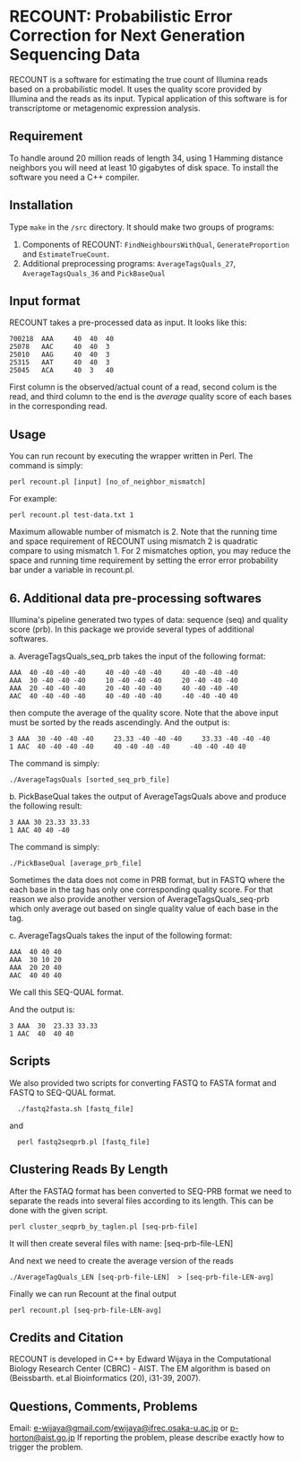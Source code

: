 # RECOUNT: Probabilistic Error Correction for Next Generation Sequencing Data

RECOUNT is a software for estimating the true count of Illumina reads
based on a probabilistic model. It uses the quality score provided by Illumina and the reads as its input. 
Typical application of this software is for transcriptome or 
metagenomic expression analysis.


## Requirement 
To handle around 20 million reads of length 34, using 1 Hamming distance 
neighbors you will need at least 10 gigabytes of disk space. To install
the software you need a C++ compiler.


## Installation 
Type `make` in the `/src` directory. It should make two groups of programs:

1. Components of RECOUNT: `FindNeighboursWithQual`, `GenerateProportion` and `EstimateTrueCount`.
2. Additional preprocessing programs: `AverageTagsQuals_27`, `AverageTagsQuals_36` and `PickBaseQual`


## Input format 
RECOUNT takes a pre-processed data as input. It looks like this:

```
700218	AAA     40	40	40	
25078	AAC     40	40	3	
25010	AAG     40	40	3	
25315	AAT     40	40	3	
25045	ACA     40	3	40
```

First column is the observed/actual count of a read, second colum is the read, 
and third column to the end is the *average* quality score of each bases 
in the corresponding read. 


## Usage 

You can run recount by executing the wrapper written in Perl.
The command is simply:


```
perl recount.pl [input] [no_of_neighbor_mismatch]
```

For example:

```
perl recount.pl test-data.txt 1
```

Maximum allowable number of mismatch is 2. Note that the running time
and space requirement of RECOUNT using mismatch 2 is quadratic compare
to using mismatch 1. For 2 mismatches option, you may reduce the 
space and running time requirement by setting the error error probability
bar under a variable in recount.pl.


## 6. Additional data pre-processing softwares 
Illumina's pipeline generated two types of data: sequence (seq) and quality score
(prb). In this package we provide several types of  additional softwares. 

a. AverageTagsQuals_seq_prb takes the input of the
following format:

```
AAA  40 -40 -40 -40     40 -40 -40 -40     40 -40 -40 -40
AAA  30 -40 -40 -40     10 -40 -40 -40     20 -40 -40 -40
AAA  20 -40 -40 -40     20 -40 -40 -40     40 -40 -40 -40
AAC  40 -40 -40 -40     40 -40 -40 -40     -40 -40 -40 40
```

then compute the average of the quality score.
Note that the above input must be sorted by the reads ascendingly.
And the output is:

```
3 AAA  30 -40 -40 -40     23.33 -40 -40 -40     33.33 -40 -40 -40
1 AAC  40 -40 -40 -40     40 -40 -40 -40     -40 -40 -40 40
```

The command is simply:
```
./AverageTagsQuals [sorted_seq_prb_file] 
```

b. PickBaseQual takes the output of AverageTagsQuals above and 
produce the following result:

```
3 AAA 30 23.33 33.33
1 AAC 40 40 -40
```
The command is simply:

```
./PickBaseQual [average_prb_file]
```

Sometimes the data does not come in PRB format, but in FASTQ
where the each base in the tag has only one corresponding quality score.
For that reason we also provide another version of AverageTagsQuals_seq-prb
which only average out based on single quality value of each base in the tag.

c. AverageTagsQuals takes the input of the following format:

```
AAA  40 40 40 
AAA  30 10 20 
AAA  20 20 40 
AAC  40 40 40
```

We call this SEQ-QUAL format.

And the output is:
```
3 AAA  30  23.33 33.33 
1 AAC  40  40 40
```

## Scripts 
We also provided two scripts for converting FASTQ to FASTA format and
FASTQ to SEQ-QUAL format.

```
  ./fastq2fasta.sh [fastq_file]
```

and

```
  perl fastq2seqprb.pl [fastq_file] 
```

## Clustering Reads By Length 

After the FASTAQ format has been converted to SEQ-PRB format
we need to separate the reads into several files according to its length.
This can be done with the given script.

```
perl cluster_seqprb_by_taglen.pl [seq-prb-file]
```

It will then create several files with name: [seq-prb-file-LEN] 

And next we need to create the average version of the reads

```
./AverageTagQuals_LEN [seq-prb-file-LEN]  > [seq-prb-file-LEN-avg]
```

Finally we can run Recount at the final output 

```
perl recount.pl [seq-prb-file-LEN-avg]
```



## Credits and Citation 
RECOUNT is developed in C++ by Edward Wijaya in the 
Computational Biology Research Center (CBRC) - AIST.
The EM algorithm is based on (Beissbarth. et.al 
Bioinformatics (20),  i31-39, 2007). 


## Questions, Comments, Problems 
Email: e-wijaya@gmail.com/ewijaya@ifrec.osaka-u.ac.jp or p-horton@aist.go.jp
If reporting the problem, please describe exactly how to trigger
the problem.
